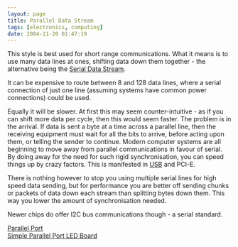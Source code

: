 ```yaml
---
layout: page
title: Parallel Data Stream
tags: [electronics, computing]
date: 2004-11-20 01:47:19
---
```

This style is best used for short range communications.
What it means is to use many data lines at ones, shifting data down them together - the alternative being the [Serial Data Stream](/wiki/serial_data_stream.html "Serial Data Stream").

It can be expensive to route between 8 and 128 data lines, where a serial connection of just one line (assuming systems have common power connections) could be used.

Equally it will be slower. At first this may seem counter-intuitive - as if you can shift more data per cycle, then this would seem faster. The problem is in the arrival. If data is sent a byte at a time across a parallel line, then the receiving equipment must wait for all the bits to arrive, before acting upon them, or telling the sender to continue. Modern computer systems are all beginning to move away from parallel communications in favour of serial. By doing away for the need for such rigid synchronisation, you can speed things up by crazy factors. This is manifested in [USB](/wiki/universal_serial_bus.html "Universal Serial Bus") and PCI-E.

There is nothing however to stop you using multiple serial lines for high speed data sending, but for performance you are better off sending chunks or packets of data down each stream than splitting bytes down them. This way you lower the amount of synchronisation needed.

Newer chips do offer I2C bus communications though - a serial standard.

[Parallel Port](/wiki/parallel_port.html "Parallel Port")<br>
[Simple Parallel Port LED Board](/2004/11/05/simple_parallel_port_led.html "How to attach and program an LED to the parallel port on a PC")
